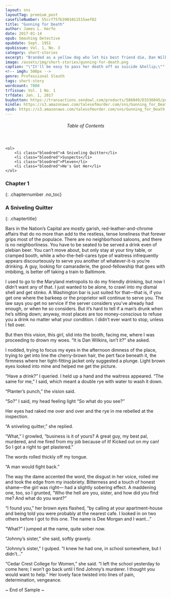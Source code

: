 ```yaml
---
layout: sns
layoutTag: premium_post
casefileNumber: 55ccf75fb3901011515aef02
title: "Gunning for Death"
author: James L. Harfe
date: 2017-01-14
opub: Smashing Detective
opubdate: Sept. 1951
opubissue: Vol. 1, No. 3
category: short-stories
excerpt: "Branded as a yellow dog who let his best friend die, Dan Wilkins strikes back at the unknown traitor in the department, who was profiteering in blood and murder."
image: /assets/img/short-stories/gunning-for-death.png
caption: "\"It'll be easy to pass her death off as suicide &hellip;\""
<!-- imgh: 500px -->
genre: Professional Sleuth
tags: short-story
wordcount: 7880
trfissue: Vol. 1 No. 1
trfdate: Jan. 1, 2017
buybutton: https://transactions.sendowl.com/products/586049/D3336045/purchase
kindle: https://s3.amazonaws.com/talesofmurder.com/sns/Gunning_for_Death.mobi
epub: https://s3.amazonaws.com/talesofmurder.com/sns/Gunning_for_Death.epub
---
```


<div class="toc">
	<header>
		<h6>Table of Contents</h6>
	</header>
	
	<ol>
		<li class="bloodred">A Sniveling Quitter</li>
		<li class="bloodred">Suspects</li>
		<li class="bloodred">Pleven</li>
		<li class="bloodred">He's Got Her</li>
	</ol>
</div>

### Chapter 1
{: .chapternumber .no_toc}

### A Sniveling Quitter
{: .chaptertitle}

Bars in the Nation’s Capital are mostly garish, red-leather-and-chrome affairs that do no more than add to the restless, tense loneliness that forever grips most of the populace. There are no neighborhood saloons, and there is no neighborliness. You have to be seated to be served a drink even of plebian beer. You can’t move about, but only stay at your tiny table, or cramped booth, while a who-the-hell-cares type of waitress infrequently appears discourteously to serve you another of whatever-it-is you’re drinking. A guy, looking for camaraderie, the good-fellowship that goes with imbibing, is better off taking a train to Baltimore.

I used to go to the Maryland metropolis to do my friendly drinking, but now I didn’t want any of that. I just wanted to be alone, to crawl into my dismal shell and get stinko. A Washington bar is just suited for that—that is, if you get one where the barkeep or the proprietor will continue to serve you. The law says you get no service if the server considers you’ve already had enough, or when he so considers. But it’s hard to tell if a man’s drunk when he’s sitting down; anyway, most places are too money-conscious to refuse you a drink no matter what your condition. I didn’t ever want to stop, unless I fell over.

But then this vision, this girl, slid into the booth, facing me, where I was proceeding to drown my woes. “It is Dan Wilkins, isn’t it?” she asked.

I nodded, trying to focus my eyes in the afternoon dimness of the place, trying to get into line the cherry-brown hair, the pert face beneath it, the firmness where her tight-fitting jacket only suggested a plunge. Light brown eyes looked into mine and helped me get the picture.

“Have a drink?” I queried. I held up a hand and the waitress appeared. “The same for me,” I said, which meant a double rye with water to wash it down.

“Planter’s punch,” the vision said.

“So?” I said, my head feeling light “So what do you see?”

Her eyes had raked me over and over and the rye in me rebelled at the inspection.

“A sniveling quitter,” she replied.

“What,” I growled, “business is it of yours? A great guy, my best pal, murdered, and me fired from my job because of it! Kicked out on my can! So I got a right to get plastered.”

The words rolled thickly off my tongue.

“A man would fight back.”

The way the dame accented the word, the disgust in her voice, roiled me and took the edge from my insobriety. Bitterness and a touch of honest shame—the girl was right— had a slightly sobering effect. A maddening one, too, so I grunted, “Who the hell are you, sister, and how did you find me? And what do you want?”

“I found you,” her brown eyes flashed, “by calling at your apartment-house and being told you were probably at the nearest cafe. I looked in on two others before I got to this one. The name is Dee Morgan and I want…”

“What?” I jumped at the name, quite sober now.

“Johnny’s sister,” she said, softly gravely.

“Johnny’s sister,” I gulped. “I knew he had one, in school somewhere, but I didn’t…”

“Cedar Crest College for Women,” she said. “I left the school yesterday to come here; I won’t go back until I find Johnny’s murderer. I thought you would want to help.” Her lovely face twisted into lines of pain, determination, vengeance.

<p id="theend">~ End of Sample ~</p>